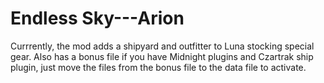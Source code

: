 # Endless Sky---Arion
Currrently, the mod adds a shipyard and outfitter to Luna stocking special gear. Also has a bonus file if you have Midnight plugins and Czartrak ship plugin, just move the files from the bonus file to the data file to activate.
